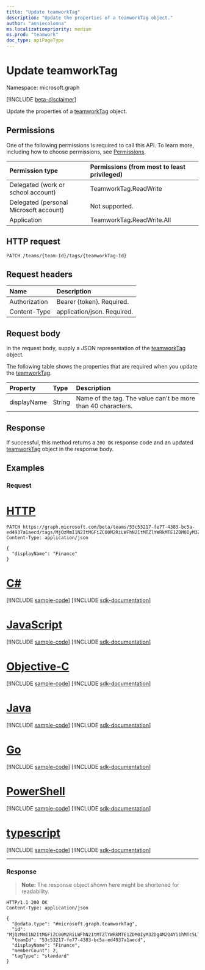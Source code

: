 ```yaml
---
title: "Update teamworkTag"
description: "Update the properties of a teamworkTag object."
author: "anniecolonna"
ms.localizationpriority: medium
ms.prod: "teamwork"
doc_type: apiPageType
---
```


# Update teamworkTag
Namespace: microsoft.graph

[!INCLUDE [beta-disclaimer](../../includes/beta-disclaimer.md)]

Update the properties of a [teamworkTag](../resources/teamworktag.md) object.

## Permissions
One of the following permissions is required to call this API. To learn more, including how to choose permissions, see [Permissions](/graph/permissions-reference).

|Permission type|Permissions (from most to least privileged)|
|:---|:---|
|Delegated (work or school account)|TeamworkTag.ReadWrite|
|Delegated (personal Microsoft account)|Not supported.|
|Application|TeamworkTag.ReadWrite.All|

## HTTP request

<!-- {
  "blockType": "ignored"
}
-->
``` http
PATCH /teams/{team-Id}/tags/{teamworkTag-Id}
```

## Request headers
|Name|Description|
|:---|:---|
|Authorization|Bearer {token}. Required.|
|Content-Type|application/json. Required.|

## Request body
In the request body, supply a JSON representation of the [teamworkTag](../resources/teamworktag.md) object.

The following table shows the properties that are required when you update the [teamworkTag](../resources/teamworktag.md).

|Property|Type|Description|
|:---|:---|:---|
|displayName|String|Name of the tag. The value can't be more than 40 characters.|

## Response

If successful, this method returns a `200 OK` response code and an updated [teamworkTag](../resources/teamworktag.md) object in the response body.

## Examples

### Request

# [HTTP](#tab/http)
<!-- {
  "blockType": "request",
  "name": "update_teamworktag"
}
-->
``` http
PATCH https://graph.microsoft.com/beta/teams/53c53217-fe77-4383-bc5a-ed4937a1aecd/tags/MjQzMmI1N2ItMGFiZC00M2RiLWFhN2ItMTZlYWRkMTE1ZDM0IyM3ZDg4M2Q4Yi1hMTc5LTRkZDctOTNiMy1hOGQzZGUxYTIxMmUjI3RhY29VSjN2RGk==
Content-Type: application/json

{
  "displayName": "Finance"
}
```
# [C#](#tab/csharp)
[!INCLUDE [sample-code](../includes/snippets/csharp/update-teamworktag-csharp-snippets.md)]
[!INCLUDE [sdk-documentation](../includes/snippets/snippets-sdk-documentation-link.md)]

# [JavaScript](#tab/javascript)
[!INCLUDE [sample-code](../includes/snippets/javascript/update-teamworktag-javascript-snippets.md)]
[!INCLUDE [sdk-documentation](../includes/snippets/snippets-sdk-documentation-link.md)]

# [Objective-C](#tab/objc)
[!INCLUDE [sample-code](../includes/snippets/objc/update-teamworktag-objc-snippets.md)]
[!INCLUDE [sdk-documentation](../includes/snippets/snippets-sdk-documentation-link.md)]

# [Java](#tab/java)
[!INCLUDE [sample-code](../includes/snippets/java/update-teamworktag-java-snippets.md)]
[!INCLUDE [sdk-documentation](../includes/snippets/snippets-sdk-documentation-link.md)]

# [Go](#tab/go)
[!INCLUDE [sample-code](../includes/snippets/go/update-teamworktag-go-snippets.md)]
[!INCLUDE [sdk-documentation](../includes/snippets/snippets-sdk-documentation-link.md)]

# [PowerShell](#tab/powershell)
[!INCLUDE [sample-code](../includes/snippets/powershell/update-teamworktag-powershell-snippets.md)]
[!INCLUDE [sdk-documentation](../includes/snippets/snippets-sdk-documentation-link.md)]

# [typescript](#tab/typescript)
[!INCLUDE [sample-code](../includes/snippets/typescript/update-teamworktag-typescript-snippets.md)]
[!INCLUDE [sdk-documentation](../includes/snippets/snippets-sdk-documentation-link.md)]

---



### Response
>**Note:** The response object shown here might be shortened for readability.
<!-- {
  "blockType": "response",
  "truncated": true,
  "@odata.type": "microsoft.graph.teamworkTag"
}
-->
``` http
HTTP/1.1 200 OK
Content-Type: application/json

{
  "@odata.type": "#microsoft.graph.teamworkTag",
  "id": "MjQzMmI1N2ItMGFiZC00M2RiLWFhN2ItMTZlYWRkMTE1ZDM0IyM3ZDg4M2Q4Yi1hMTc5LTRkZDctOTNiMy1hOGQzZGUxYTIxMmUjI3RhY29VSjN2RGk==",
  "teamId": "53c53217-fe77-4383-bc5a-ed4937a1aecd",
  "displayName": "Finance",
  "memberCount": 2,
  "tagType": "standard"
}
```
